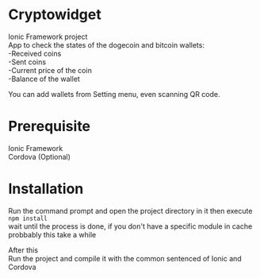# Cryptowidget
Ionic Framework project <br>
App to check the states of the dogecoin and bitcoin wallets:<br>
-Received coins<br>
-Sent coins<br>
-Current price of the coin<br>
-Balance of the wallet<br>

You can add wallets from Setting menu, even scanning QR code.

# Prerequisite
Ionic Framework 
<br>
Cordova (Optional)

# Installation
Run the command prompt and open the project directory in it 
then execute<br>
<code>npm install</code><br>
wait until the process is done, if you don't have a specific module in cache probbably this take a while<br>

After this
<br>
Run the project and compile it with the common sentenced of Ionic and Cordova


